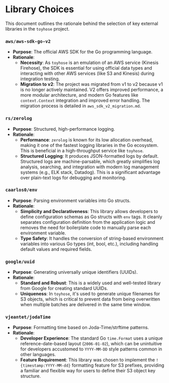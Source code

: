# Library Choices

This document outlines the rationale behind the selection of key external libraries in the `toyhose` project.

### `aws/aws-sdk-go-v2`

- **Purpose**: The official AWS SDK for the Go programming language.
- **Rationale**:
  - **Necessity**: As `toyhose` is an emulation of an AWS service (Kinesis Firehose), the SDK is essential for using official data types and interacting with other AWS services (like S3 and Kinesis) during integration testing.
  - **Migration to v2**: The project was migrated from v1 to v2 because v1 is no longer actively maintained. V2 offers improved performance, a more modular architecture, and modern Go features like `context.Context` integration and improved error handling. The migration process is detailed in `aws_sdk_v2_migration.md`.

### `rs/zerolog`

- **Purpose**: Structured, high-performance logging.
- **Rationale**:
  - **Performance**: `zerolog` is known for its low allocation overhead, making it one of the fastest logging libraries in the Go ecosystem. This is beneficial in a high-throughput service like `toyhose`.
  - **Structured Logging**: It produces JSON-formatted logs by default. Structured logs are machine-parsable, which greatly simplifies log analysis, searching, and integration with modern log management systems (e.g., ELK stack, Datadog). This is a significant advantage over plain-text logs for debugging and monitoring.

### `caarlos0/env`

- **Purpose**: Parsing environment variables into Go structs.
- **Rationale**:
  - **Simplicity and Declarativeness**: This library allows developers to define configuration schemas as Go structs with `env` tags. It cleanly separates configuration definition from the application logic and removes the need for boilerplate code to manually parse each environment variable.
  - **Type Safety**: It handles the conversion of string-based environment variables into various Go types (int, bool, etc.), including handling default values and required fields.

### `google/uuid`

- **Purpose**: Generating universally unique identifiers (UUIDs).
- **Rationale**:
  - **Standard and Robust**: This is a widely used and well-tested library from Google for creating standard UUIDs.
  - **Uniqueness**: In `toyhose`, it's used to generate unique filenames for S3 objects, which is critical to prevent data from being overwritten when multiple batches are delivered in the same time window.

### `vjeantet/jodaTime`

- **Purpose**: Formatting time based on Joda-Time/strftime patterns.
- **Rationale**:
  - **Developer Experience**: The standard Go `time.Format` uses a unique reference-date-based layout (`2006-01-02`), which can be unintuitive for developers accustomed to `YYYY-MM-DD` style patterns common in other languages.
  - **Feature Requirement**: This library was chosen to implement the `!{timestamp:YYYY-MM-dd}` formatting feature for S3 prefixes, providing a familiar and flexible way for users to define their S3 object key structure.
